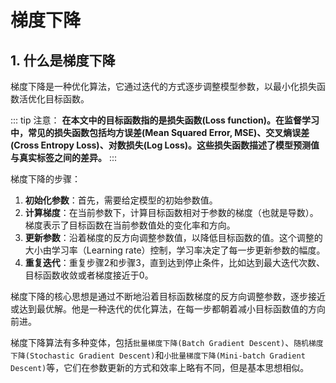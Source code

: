 # 梯度下降

## 1. 什么是梯度下降

梯度下降是一种优化算法，它通过迭代的方式逐步调整模型参数，以最小化损失函数活优化目标函数。


::: tip
注意：
**在本文中的目标函数指的是损失函数(Loss function)。在监督学习中，常见的损失函数包括均方误差(Mean Squared Error, MSE)、交叉熵误差(Cross Entropy Loss)、对数损失(Log Loss)。这些损失函数描述了模型预测值与真实标签之间的差异。**
:::

梯度下降的步骤：
1. **初始化参数**：首先，需要给定模型的初始参数值。
2. **计算梯度**：在当前参数下，计算目标函数相对于参数的梯度（也就是导数）。梯度表示了目标函数在当前参数值处的变化率和方向。
3. **更新参数**：沿着梯度的反方向调整参数值，以降低目标函数的值。这个调整的大小由学习率（Learning rate）控制，学习率决定了每一步更新参数的幅度。
4. **重复迭代**：重复步骤2和步骤3，直到达到停止条件，比如达到最大迭代次数、目标函数收敛或者梯度接近于0。

梯度下降的核心思想是通过不断地沿着目标函数梯度的反方向调整参数，逐步接近或达到最优解。他是一种迭代的优化算法，在每一步都朝着减小目标函数值的方向前进。

梯度下降算法有多种变体，包括`批量梯度下降(Batch Gradient Descent)`、`随机梯度下降(Stochastic Gradient Descent)`和`小批量梯度下降(Mini-batch Gradient Descent)`等，它们在参数更新的方式和效率上略有不同，但是基本思想相似。